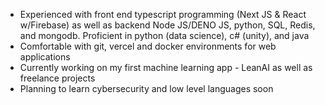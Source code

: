 
- Experienced with front end typescript programming (Next JS & React w/Firebase) as well as backend Node JS/DENO JS, python, SQL, Redis, and mongodb. Proficient in python (data science), c# (unity), and java 
- Comfortable with git, vercel and docker environments for web applications
- Currently working on my first machine learning app - LeanAI as well as freelance projects
- Planning to learn cybersecurity and low level languages soon


<!--
**kalandjl/kalandjl** is a ✨ _special_ ✨ repository because its `README.md` (this file) appears on your GitHub profile.

Here are some ideas to get you started:

- 🔭 I’m currently working on 
- 🌱 I’m currently learning ...
- 👯 I’m looking to collaborate on ...
- 🤔 I’m looking for help with ...
- 💬 Ask me about ...
- 📫 How to reach me: ...
- 😄 Pronouns: ...
- ⚡ Fun fact: ...
-->
